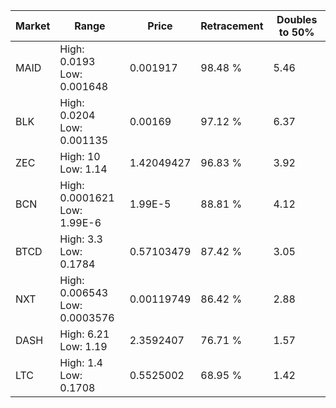 | Market | Range | Price| Retracement | Doubles to 50% |
| --- | --- | --- | --- | --- |
| MAID | High: 0.0193<br />Low: 0.001648 | 0.001917 | 98.48 % | 5.46 |
| BLK | High: 0.0204<br />Low: 0.001135 | 0.00169 | 97.12 % | 6.37 |
| ZEC | High: 10<br />Low: 1.14 | 1.42049427 | 96.83 % | 3.92 |
| BCN | High: 0.0001621<br />Low: 1.99E-6 | 1.99E-5 | 88.81 % | 4.12 |
| BTCD | High: 3.3<br />Low: 0.1784 | 0.57103479 | 87.42 % | 3.05 |
| NXT | High: 0.006543<br />Low: 0.0003576 | 0.00119749 | 86.42 % | 2.88 |
| DASH | High: 6.21<br />Low: 1.19 | 2.3592407 | 76.71 % | 1.57 |
| LTC | High: 1.4<br />Low: 0.1708 | 0.5525002 | 68.95 % | 1.42 |
